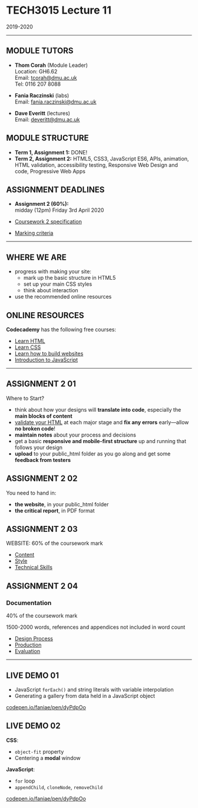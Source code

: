 # TECH3015 Lecture 11

2019-2020

---

## MODULE TUTORS

- **Thom Corah** (Module Leader)  
Location: GH6.62  
Email: tcorah@dmu.ac.uk  
Tel: 0116 207 8088

- **Fania Raczinski** (labs)  
Email: fania.raczinski@dmu.ac.uk

- **Dave Everitt** (lectures)  
Email: deveritt@dmu.ac.uk


## MODULE STRUCTURE

- **Term 1, Assignment 1:** DONE!
- **Term 2, Assignment 2:** HTML5, CSS3, JavaScript ES6, APIs, animation, HTML validation, accessibility testing, Responsive Web Design and code, Progressive Web Apps


## ASSIGNMENT DEADLINES

- **Assignment 2 (60%):**  
midday (12pm) Friday 3rd April 2020

- [Coursework 2 specification](https://daveeveritt.github.io/TECH3015/coursework-02.html)
- [Marking criteria](https://daveeveritt.github.io/TECH3015/coursework-02.html#marking-criteria)

---

## WHERE WE ARE

- progress with making your site:
  - mark up the basic structure in HTML5
  - set up your main CSS styles
  - think about interaction
- use the recommended online resources


## ONLINE RESOURCES

**Codecademy** has the following free courses:

- [Learn HTML](https://www.codecademy.com/learn/learn-html)
- [Learn CSS](https://www.codecademy.com/learn/learn-css)
- [Learn how to build websites](https://www.codecademy.com/learn/paths/learn-how-to-build-websites)
- [Introduction to JavaScript](https://www.codecademy.com/learn/introduction-to-javascript)

---

<!-- .slide: class="crammed" -->
## ASSIGNMENT 2 **01**

Where to Start?

- think about how your designs will **translate into code**, especially the **main blocks of content**
- [validate your HTML](https://validator.w3.org/) at each major stage and **fix any errors** early—allow **no broken code**!
- **maintain notes** about your process and decisions
- get a basic **responsive and mobile-first structure** up and running that follows your design
- **upload** to your public_html folder as you go along and get some **feedback from testers**


## ASSIGNMENT 2 **02**

You need to hand in:

- **the website**, in your public_html folder
- **the critical report**, in PDF format


## ASSIGNMENT 2 **03**

WEBSITE: 60% of the coursework mark

- [Content](https://daveeveritt.github.io/TECH3015/coursework-02.html#content)
- [Style](https://daveeveritt.github.io/TECH3015/coursework-02.html#style)
- [Technical Skills](https://daveeveritt.github.io/TECH3015/coursework-02.html#technical-skills)


## ASSIGNMENT 2 **04**

### Documentation

40% of the coursework mark

1500-2000 words, references and appendices not included in word count

- [Design Process](https://daveeveritt.github.io/TECH3015/coursework-02.html#design-process)
- [Production](https://daveeveritt.github.io/TECH3015/coursework-02.html#production)
- [Evaluation](https://daveeveritt.github.io/TECH3015/coursework-02.html#evaluation)

---

<!-- .slide: class="left-align" -->
## LIVE DEMO **01**

- JavaScript `forEach()` and string literals with variable interpolation
- Generating a gallery from data held in a JavaScript object

[codepen.io/faniae/pen/dyPdpOo](https://codepen.io/faniae/pen/dyPdpOo)


## LIVE DEMO **02**
<!-- .slide: class="left-align" -->

**CSS**:

- `object-fit` property
- Centering a **modal** window

**JavaScript**:

- `for` loop
- `appendChild`, `cloneNode`, `removeChild`

[codepen.io/faniae/pen/dyPdpOo](https://codepen.io/faniae/pen/EGazKQ)

